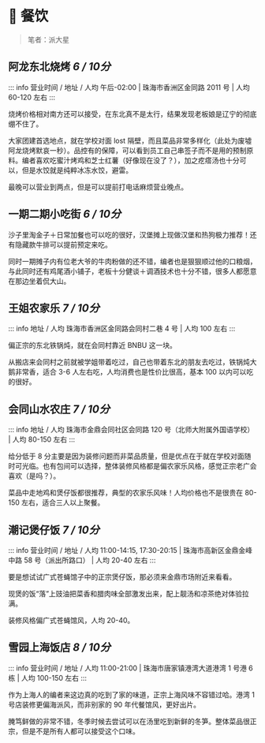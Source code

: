 # 🥢 餐饮

> 笔者：派大星

## 阿龙东北烧烤 *6 / 10分*

::: info 营业时间 / 地址 / 人均
午后-02:00 | 珠海市香洲区金同路 2011 号 | 人均 60-120 左右
:::

烧烤价格相对南方还可以接受，在东北真不是太行，结果发现老板娘是辽宁的彻底绷不住了。

大家团建首选地点，就在学校对面 lost 隔壁，而且菜品非常多样化（此处为废墟阿龙烧烤默哀一秒）。品控有的保障，可以看到员工自己串签子而不是用的预制原料。编者喜欢吃蜜汁烤鸡和芝士红薯（好像现在没了？），加之疙瘩汤也十分可以，但是水饺就是纯粹冰冻水饺，避雷。

最晚可以营业到两点，但是可以提前打电话麻烦营业晚点。

## 一期二期小吃街 *6 / 10分*

沙子里淘金子＋日常加餐也可以吃的很好，汉堡摊上现做汉堡和热狗极力推荐！还有隐藏款牛排可以提前预定来吃。

同时一期摊子内有位老大爷的牛肉粉做的还不错，编者也是狠狠顺过他的口粮烟，与此同时还有鸡尾酒小铺子，老板十分健谈＋调酒技术也十分不错，很多人都愿意在那边坐着侃大山。

## 王姐农家乐 *7 / 10分*

::: info 地址 / 人均
珠海市香洲区金同路会同村二巷 4 号 | 人均 100 左右
:::

偏正宗的东北铁锅炖，就在会同村靠近 BNBU 这一块。

从搬店来会同村之前就被学姐带着吃过，自己也带着东北的朋友去吃过，铁锅炖大鹅非常香，适合 3-6 人左右吃，人均消费也是性价比很高，基本 100 以内可以吃的很好。

## 会同山水农庄 *7 / 10分*

::: info 地址 / 人均
珠海市金鼎会同社区会同路 120 号（北师大附属外国语学校） | 人均 80-150 左右
:::

给分低于 8 分主要是因为装修问题而非菜品质量，但是优点在于就在学校对面随时可光临。也有包间可以选择，整体装修风格都是偏农家乐风格，感觉正宗老广会喜欢（是吗？）。

菜品中走地鸡和煲仔饭都很推荐，典型的农家乐风味！人均价格也不是很贵在 80-150 左右，适合三人以上聚餐。

## 潮记煲仔饭 *7 / 10分*

::: info 营业时间 / 地址 / 人均
11:00-14:15, 17:30-20:15 | 珠海市高新区金鼎金峰中路 58 号（派出所路口） | 人均 20-40 左右
:::

要是想试试广式苍蝇馆子中的正宗煲仔饭，那必须来金鼎市场附近来看看。

现煲的饭“落”上豉油把菜香和腊肉味全部激发出来，配上靓汤和凉茶绝对体验拉满。

装修风格偏广式苍蝇馆风，人均 20-40。

## 雪园上海饭店 *8 / 10分*

::: info 营业时间 / 地址 / 人均
11:00-21:00 | 珠海市唐家镇港湾大道港湾 1 号港 6 栋 | 人均 100-150 左右
:::

作为上海人的编者来这边真的吃到了家的味道，正宗上海风味不容错过哈。港湾 1 号店装修更偏海派风，而非别家的 90 年代餐馆风，更好出片。

腌笃鲜做的非常不错，冬季时候去尝试可以在汤里吃到新鲜的冬笋。整体菜品很正宗，但是不是所有人都可以接受这个口味。